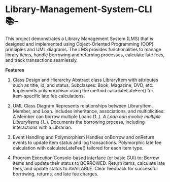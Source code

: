 # Library-Management-System-CLI📚-

This project demonstrates a Library Management System (LMS) that is designed and implemented using Object-Oriented Programming (OOP) principles and UML diagrams. The LMS provides functionalities to manage library items, handle borrowing and returning processes, calculate late fees, and track transactions seamlessly.

<b> Features </b>

1. Class Design and Hierarchy
Abstract class LibraryItem with attributes such as title, id, and status.
Subclasses: Book, Magazine, DVD, etc.
Implements polymorphism using the method calculateLateFee() for item-specific late fee calculations.

2. UML Class Diagram
Represents relationships between LibraryItem, Member, and Loan.
Includes inheritance, associations, and multiplicities:
A Member can borrow multiple Loans (1..*).
A Loan can involve multiple LibraryItems (1..*).
Documents the borrowing process, including interactions with a Librarian.

3. Event Handling and Polymorphism
Handles onBorrow and onReturn events to update item status and log transactions.
Polymorphic late fee calculation with calculateLateFee() tailored for each item type.

4. Program Execution
Console-based interface (or basic GUI) to: 
Borrow items and update their status to BORROWED.
Return items, calculate late fees, and update status to AVAILABLE.
Clear feedback for successful borrowing, returns, and late fee charges.
